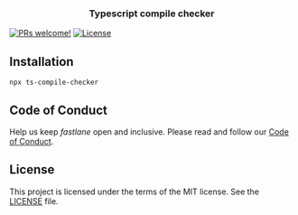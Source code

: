 <h3 align="center">
 Typescript compile checker
</h3>

[![PRs welcome!](https://img.shields.io/badge/PRs-welcome-brightgreen.svg)]()
[![License](https://img.shields.io/badge/license-MIT-green.svg?style=flat)](https://github.com/matis-dk/ts-compile-checker/blob/master/LICENSE)

## Installation

```
npx ts-compile-checker
```

## Code of Conduct

Help us keep _fastlane_ open and inclusive. Please read and follow our [Code of Conduct](https://github.com/fastlane/fastlane/blob/master/CODE_OF_CONDUCT.md).

## License

This project is licensed under the terms of the MIT license. See the [LICENSE](LICENSE) file.
